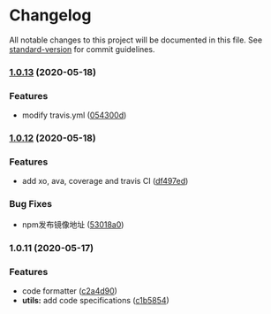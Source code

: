 # Changelog

All notable changes to this project will be documented in this file. See [standard-version](https://github.com/conventional-changelog/standard-version) for commit guidelines.

### [1.0.13](https://github.com/chandq/json2excel-cli/compare/v1.0.12...v1.0.13) (2020-05-18)


### Features

* modify travis.yml ([054300d](https://github.com/chandq/json2excel-cli/commit/054300d286410b96cc9a8cee8f3414d4d17239dc))

### [1.0.12](https://github.com/chandq/json2excel-cli/compare/v1.0.11...v1.0.12) (2020-05-18)


### Features

* add xo, ava, coverage and travis CI ([df497ed](https://github.com/chandq/json2excel-cli/commit/df497ed8b14140ba6e572bd653a5c764c7d426d7))


### Bug Fixes

* npm发布镜像地址 ([53018a0](https://github.com/chandq/json2excel-cli/commit/53018a0fd10e81409efc34a77cd6291256bd9a6b))

### 1.0.11 (2020-05-17)


### Features

* code formatter ([c2a4d90](https://github.com/chandq/json2excel-cli/commit/c2a4d9029d8319cd6923cd1a95bc07009be21002))
* **utils:** add code specifications ([c1b5854](https://github.com/chandq/json2excel-cli/commit/c1b5854ccaefdd86bd3abfad0cde8cf710e2ea91))
